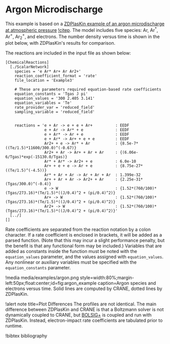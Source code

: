 # Argon Microdischarge

This example is based on a [ZDPlasKin example of an argon microdischarge at atmospheric pressure](http://www.zdplaskin.laplace.univ-tlse.fr/index.html@p=310.html) [!citep](zdplaskin2008). The model includes five species: Ar, Ar$^*$, Ar$^+$, Ar$_2^+$, and electrons. The number density versus time is shown in the plot below, with ZDPlasKin's results for comparison.

The reactions are included in the input file as shown below:

```
[ChemicalReactions]
  [./ScalarNetwork]
    species = 'e Ar* Ar+ Ar Ar2+'
    reaction_coefficient_format = 'rate'
    file_location = 'Example3'

    # These are parameters required equation-based rate coefficients
    equation_constants = 'Tgas J pi'
    equation_values = '300 2.405 3.141'
    equation_variables = 'Te'
    rate_provider_var = 'reduced_field'
    sampling_variable = 'reduced_field'


    reactions = 'e + Ar -> e + e + Ar+          : EEDF
                 e + Ar -> Ar* + e              : EEDF
                 e + Ar* -> Ar + e              : EEDF
                 e + Ar* -> Ar+ + e + e         : EEDF
                 Ar2+ + e -> Ar* + Ar           : {8.5e-7*((Te/1.5)*11600/300.0)^(-0.67)}
                 Ar2+ + Ar -> Ar+ + Ar + Ar     : {(6.06e-6/Tgas)*exp(-15130.0/Tgas)}
                 Ar* + Ar* -> Ar2+ + e          : 6.0e-10
                 Ar+ + e + e -> Ar + e          : {8.75e-27*((Te/1.5)^(-4.5))}
                 Ar* + Ar + Ar -> Ar + Ar + Ar  : 1.399e-32
                 Ar+ + Ar + Ar -> Ar2+ + Ar     : {2.25e-31*(Tgas/300.0)^(-0.4)}
                 e -> W                         : {1.52*(760/100)*(Tgas/273.16)*(Te/1.5)*((J/0.4)^2 + (pi/0.4)^2)}
                 Ar+ -> W                       : {1.52*(760/100)*(Tgas/273.16)*(Te/1.5)*((J/0.4)^2 + (pi/0.4)^2)}
                 Ar2+ -> W                      : {1.52*(760/100)*(Tgas/273.16)*(Te/1.5)*((J/0.4)^2 + (pi/0.4)^2)}'
  [../]
[]
```

Rate coefficients are separated from the reaction notation by a colon character. If a rate coefficient is enclosed in brackets, it will be added as a parsed function. (Note that this may incur a slight performance penalty, but the benefit is that any functional form may be included.) Variables that are added as constants inside the function must be noted with the `equation_values` parameter, and the values assigned with `equation_values`. Any nonlinear or auxiliary variables must be specified with the `equation_constants` parameter.

!media media/examples/argon.png style=width:80%;margin-left:50px;float:center;id=fig:argon_example caption=Argon species and electrons versus time. Solid lines are computed by CRANE, dotted lines by ZDPlasKin.

!alert note title=Plot Differences
The profiles are not identical. The main difference between ZDPlasKin and CRANE is that a Boltzmann solver is not dynamically coupled to CRANE, but [BOLSIG+](http://www.bolsig.laplace.univ-tlse.fr/) is coupled and run with ZDPlasKin. Instead, electron-impact rate coefficients are tabulated prior to runtime.

!bibtex bibliography
